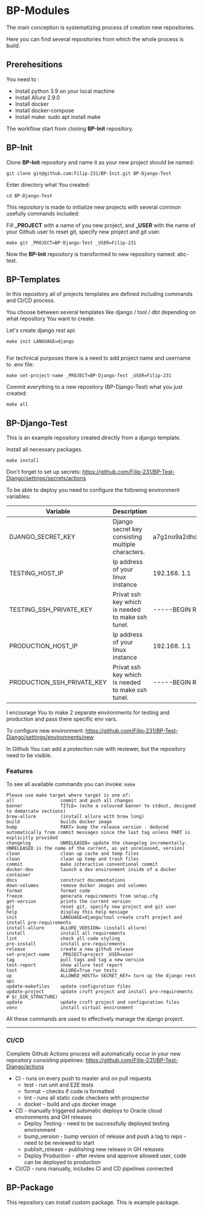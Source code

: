# BP-Modules

The main conception is systematizing process of creation new repositories.

Here you can find several repositories from which the whole process is build.



## Prerehesitions
You need to :
* Install python 3.9 on your local machine
* Install Allure 2.9.0
* Install docker
* Install docker-compose
* Install make: sudo apt install make

The workflow start from cloning **BP-Init** repository.
## BP-Init
Clone **BP-Init** repository and name it as your new project should be named:
```
git clone git@github.com:Filip-231/BP-Init.git BP-Django-Test 
```


Enter directory what You created:
```
cd BP-Django-Test
```
This repository is made to initialize new projects with several common usefully commands included:

Fill **_PROJECT** with a name of you new project, and **_USER** with the name of your Github user to reset git, specify new project and git user.
```
make git _PROJECT=BP-Django-Test _USER=Filip-231 
```
Now the **BP-Init** repository is transformed to new repository named: abc-test.



## BP-Templates
In this repository all of projects templates are defined including commands and CI/CD process.

You choose between several templates like django / tool / dbt depending on what repository You want to create.

Let's create django rest api:
```
make init LANGUAGE=django
 
```
For technical purposes there is a need to add project name and username to .env file:
```
make set-project-name _PROJECT=BP-Django-Test _USER=Filip-231

```

Commit everything to a new repository (BP-Django-Test) what you just created:
```
make all
```

## BP-Django-Test
This is an example repository created directly from a django template.

Install all necessary packages.
```
make install
```

Don't forget to set up secrets: https://github.com/Filip-231/BP-Test-Django/settings/secrets/actions

To be able to deploy you need to configure the following environment variables:

| **Variable**             | **Description**                                                 | **Example Value**                                                                          |
| ------------------------ |-----------------------------------------------------------------|--------------------------------------------------------------------------------------------|
| DJANGO_SECRET_KEY           | Django secret key consisting multiple characters.               | a7g1no9a2dhcosard72(ale66u5pg4stf9#b97maiccou6sekk                                         |
| TESTING_HOST_IP | Ip address of your linux instance                               | 192.168. 1.1                                                                               |
| TESTING_SSH_PRIVATE_KEY | Privat ssh key which is needed to make ssh tunel.               |       -----BEGIN RSA PRIVATE KEY-----                                                                                     |
| PRODUCTION_HOST_IP | Ip address of your linux instance                               | 192.168. 1.1                                                                               |
| PRODUCTION_SSH_PRIVATE_KEY | Privat ssh key which is needed to make ssh tunel.               |      -----BEGIN RSA PRIVATE KEY-----                                                                                      |

I encourage You to make 2 separate environments for testing and production and pass there specific env vars.  

To configure new environment:
https://github.com/Filip-231/BP-Test-Django/settings/environments/new


In Github You can add a protection rule with reviewer, but the repository need to be visible.

### Features
To see all available commands you can invoke:
``make``
```
Please use make target where target is one of:
all                 commit and push all changes
banner              TITLE= (echo a coloured banner to stdout, designed to demarcate sections)
brew-allure         (install allure with brew long)
build               builds docker image
bump                PART= bump the release version - deduced automatically from commit messages since the last tag unless PART is explicitly provided
changelog           UNRELEASED= update the changelog incrementally. UNRELEASED is the name of the current, as yet unreleased, version)
clean               clean up cache and temp files
clean               clean up temp and trash files
commit              make interactive conventional commit
docker-dev          launch a dev environment inside of a docker container
docs                construct documentations
down-volumes        remove docker images and volumes
format              format code
freeze              generate requirements from setup.cfg
get-version         prints the current version
git                 reset git, specify new project and git user
help                display this help message
init                LANGUAGE=django/tool create cruft project and install pre-requirements
install-allure      ALLURE_VERSION= (install allure)
install             install all requirements
lint                check all code styling
pre-install         install pre-requirements
release             create a new github release
set-project-name    _PROJECT=project _USER=user
tag                 pull tags and tag a new version
test-report         show allure test report
test                ALLURE=True run tests
up                  ALLOWED_HOSTS= SECRET_KEY= turn up the django rest api
update-makefiles    update configuration files
update-project      update cruft project and install pre-requirements # $(_DIR_STRUCTURE)
update              update cruft project and configuration files
venv                install virtual environment
```

All these commands are used to effectively manage the django project.
***
### CI/CD

Complete Github Actions process will automatically occur in your new repository consisting pipelines: 
https://github.com/Filip-231/BP-Test-Django/actions

 
* CI - runs on every push to master and on pull requests
  * test  - run unit and E2E tests 
  * format - checks if code is formatted
  * lint - runs all static code checkers with prospector
  * docker - build and ups docker image
* CD - manually triggered automatic deploys to Oracle cloud environments and GH releases
  * Deploy Testing - need to be successfully deployed testing environment
  * bump_version - bump version of release and push a tag to repo - need to be reviewed to start
  * publish_release - publishing new release in GH releases
  * Deploy Production - after review and approve allowed user, code can be deployed to production
* CI/CD - runs manually, includes CI and CD pipelines connected


## BP-Package 
This repository can install custom package. 
This is example package.